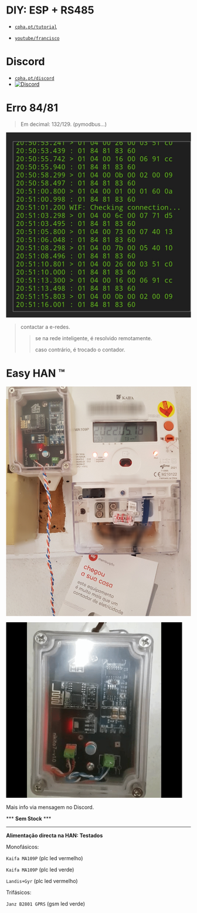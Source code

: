 # DIY: ESP + RS485

- [```cpha.pt/tutorial```](https://forum.cpha.pt/t/integrar-contador-edp-ziv-com-tasmota-parte-1-3/7689)

- [```youtube/francisco```](https://youtu.be/RhYSgaTymT8)

# Discord

- [```cpha.pt/discord```](https://discord.gg/Mh9mTEA)
- [![Discord](https://img.shields.io/discord/494714310518505472?style=plastic&logo=discord)](https://discord.gg/Mh9mTEA) 



# Erro 84/81

> Em decimal: 132/129. 
> (pymodbus...)

![erro 84 81](./tasmota/erro81.jpg)

> contactar a e-redes.
>
>> se na rede inteligente, é resolvido remotamente.
>>
>> caso contrário, é trocado o contador.

# Easy HAN ™

![edpbox: o seu contador inteligente, é mais que um contador](./edpbox.jpg)

![edpbox: han to wifi gateway](./edpbox2.gif)

Mais info via mensagem no Discord.

*** **Sem Stock** ***

---

**Alimentação directa na HAN: Testados**

Monofásicos:

```Kaifa MA109P``` (plc led vermelho) 

```Kaifa MA109P``` (plc led verde)

```Landis+Gyr``` (plc led vermelho) 

Trifásicos:

```Janz B2801 GPRS``` (gsm led verde) 
